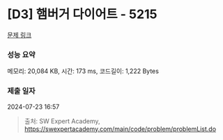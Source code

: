 # [D3] 햄버거 다이어트 - 5215 

[문제 링크](https://swexpertacademy.com/main/code/problem/problemDetail.do?contestProbId=AWT-lPB6dHUDFAVT) 

### 성능 요약

메모리: 20,084 KB, 시간: 173 ms, 코드길이: 1,222 Bytes

### 제출 일자

2024-07-23 16:57



> 출처: SW Expert Academy, https://swexpertacademy.com/main/code/problem/problemList.do